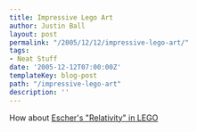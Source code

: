 ```yaml
---
title: Impressive Lego Art
author: Justin Ball
layout: post
permalink: "/2005/12/12/impressive-lego-art/"
tags:
- Neat Stuff
date: '2005-12-12T07:00:00Z'
templateKey: blog-post
path: "/impressive-lego-art"
description: ''
---
```


How about [Escher's "Relativity" in LEGO][1]

 [1]: http://www.andrewlipson.com/escher/relativity.html
